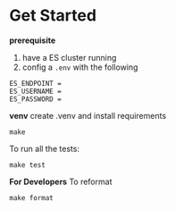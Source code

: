 # Get Started
__prerequisite__ 
1. have a ES cluster running
2. config a `.env` with the following
```
ES_ENDPOINT =
ES_USERNAME =
ES_PASSWORD = 
```
__venv__
create .venv and install requirements 
```
make
```
To run all the tests:
```
make test
```

__For Developers__
To reformat
```
make format
```
